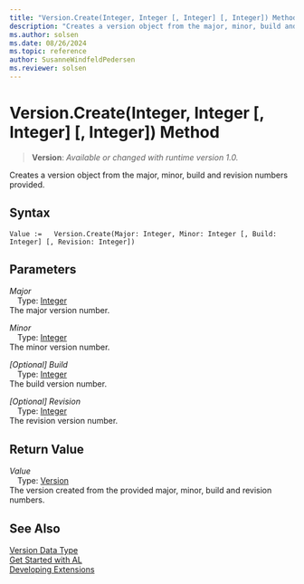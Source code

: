 ```yaml
---
title: "Version.Create(Integer, Integer [, Integer] [, Integer]) Method"
description: "Creates a version object from the major, minor, build and revision numbers provided."
ms.author: solsen
ms.date: 08/26/2024
ms.topic: reference
author: SusanneWindfeldPedersen
ms.reviewer: solsen
---
```

[//]: # (START>DO_NOT_EDIT)
[//]: # (IMPORTANT:Do not edit any of the content between here and the END>DO_NOT_EDIT.)
[//]: # (Any modifications should be made in the .xml files in the ModernDev repo.)
# Version.Create(Integer, Integer [, Integer] [, Integer]) Method
> **Version**: _Available or changed with runtime version 1.0._

Creates a version object from the major, minor, build and revision numbers provided.


## Syntax
```AL
Value :=   Version.Create(Major: Integer, Minor: Integer [, Build: Integer] [, Revision: Integer])
```
## Parameters
*Major*  
&emsp;Type: [Integer](../integer/integer-data-type.md)  
The major version number.  

*Minor*  
&emsp;Type: [Integer](../integer/integer-data-type.md)  
The minor version number.  

*[Optional] Build*  
&emsp;Type: [Integer](../integer/integer-data-type.md)  
The build version number.  

*[Optional] Revision*  
&emsp;Type: [Integer](../integer/integer-data-type.md)  
The revision version number.  


## Return Value
*Value*  
&emsp;Type: [Version](version-data-type.md)  
The version created from the provided major, minor, build and revision numbers.


[//]: # (IMPORTANT: END>DO_NOT_EDIT)
## See Also
[Version Data Type](version-data-type.md)  
[Get Started with AL](../../devenv-get-started.md)  
[Developing Extensions](../../devenv-dev-overview.md)